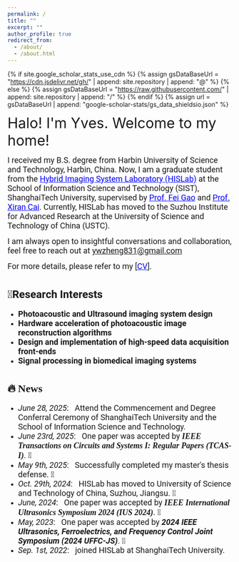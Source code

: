 ```yaml
---
permalink: /
title: ""
excerpt: ""
author_profile: true
redirect_from: 
  - /about/
  - /about.html
---
```


{% if site.google_scholar_stats_use_cdn %}
{% assign gsDataBaseUrl = "https://cdn.jsdelivr.net/gh/" | append: site.repository | append: "@" %}
{% else %}
{% assign gsDataBaseUrl = "https://raw.githubusercontent.com/" | append: site.repository | append: "/" %}
{% endif %}
{% assign url = gsDataBaseUrl | append: "google-scholar-stats/gs_data_shieldsio.json" %}

<span class='anchor' id='about-me'></span>

<span style="font-size: 32px;">Halo! I'm Yves. Welcome to my home!</span>

<span style="font-family: Roboto;font-size: 18px;">I received my B.S. degree from Harbin University of Science and Technology, Harbin, China. Now, I am a graduate student from the <a href="http://www.hislab.cn/" target="_blank" rel="noopener noreferrer" style="color: blue;">Hybrid Imaging System Laboratory (HISLab)</a> at the School of Information Science and Technology (SIST), ShanghaiTech University, supervised by <a href="https://scholar.google.com/citations?hl=en&user=aDTizY8AAAAJ" target="_blank" rel="noopener noreferrer" style="color: blue;">Prof. Fei Gao</a> and <a href="https://scholar.google.com/citations?user=O5fKAhoAAAAJ&hl=en" target="_blank" rel="noopener noreferrer" style="color: blue;">Prof. Xiran Cai</a>. Currently, HISLab has moved to the Suzhou Institute for Advanced Research at the University of Science and Technology of China (USTC).</span>

<span style="font-family: Roboto;font-size: 18px;">I am always open to insightful conversations and collaboration, feel free to reach out at  <a href="mailto:ywzheng831@gmail.com">ywzheng831@gmail.com</a></span>

<span style="font-family: Roboto;font-size: 18px;">For more details, please refer to my [<a href="/_pages/CVandCourseProjects/JYH_CV.pdf" target="_blank" rel="noopener noreferrer" style="color: blue;">CV</a>].</span>

#  <span style="font-family: Roboto;font-size: 24px;">🧐Research Interests</span>
- **<span style="font-family: Roboto;font-size: 18px;">Photoacoustic and Ultrasound imaging system design</span>**
- **<span style="font-family: Roboto;font-size: 18px;">Hardware acceleration of photoacoustic image reconstruction algorithms</span>**  
- **<span style="font-family: Roboto;font-size: 18px;">Design and implementation of high-speed data acquisition front-ends</span>**
- **<span style="font-family: Roboto;font-size: 18px;">Signal processing in biomedical imaging systems</span>**
<!--My research interest includes neural machine translation and computer vision. I have published more than 100 papers at the top international AI conferences with total <a href='https://scholar.google.com/citations?user=DhtAFkwAAAAJ'>google scholar citations <strong><span id='total_cit'>260000+</span></strong></a> (You can also use google scholar badge <a href='https://scholar.google.com/citations?user=DhtAFkwAAAAJ'><img src="https://img.shields.io/endpoint?url={{ url | url_encode }}&logo=Google%20Scholar&labelColor=f6f6f6&color=9cf&style=flat&label=citations"></a>).这里可以加谷歌引用数量 -->

<!--📝 Selected Publications
<div class='paper-box'>
  <div class='paper-box-image' >
    <div>
      <div class="badge" style="font-size: 1.2em;">OL 2025</div>
      <img src='images/OAW_OL565354.jpg' alt="sym" width="95%">
    </div>
  </div>
  
  <div class='paper-box-text' markdown="1">
  - **Title:** Disposable Opto-Acoustic Window Enabled Plug-and-Play Photoacoustic-Ultrasound Dual-modal Imaging
  - **Authors:** <strong><u>Yunhui Jiang</u></strong>, Fan Zhang, Yuwei Zheng, Ruixi Sun, Xiran Cai, Fei Gao
  - **Summary:** This work presents a plug-and-play photoacoustic–ultrasound dual-modal imaging system (PnP-PAUS) with a disposable opto-acoustic window (OAW), enabling simultaneous PA and US imaging using a single laser pulse and demonstrating high resolution, stability, and signal consistency through phantom and in vivo experiments.
[<a href="https://opg.optica.org/ol/abstract.cfm?uri=ol-50-14-4582 " target="_blank" rel="noopener noreferrer" style="color: inherit;">PDF</a>] <!--| [Code](https://github.com/your-repo-name)
  </div>
</div> -->
#  <span style="font-family: Microsoft YaHei;font-size: 24px;">🔥 News</span>
- <span style="font-family: Roboto;font-size: 18px;">*June 28, 2025*: &nbsp; Attend the Commencement and Degree Conferral Ceremony of ShanghaiTech University and the School of Information Science and Technology.</span>
- <span style="font-family: Roboto;font-size: 18px;">*June 23rd, 2025*: &nbsp; One paper was accepted by <span style="font-weight: bold; font-family: Microsoft YaHei;font-size: 18px;">*IEEE Transactions on Circuits and Systems I: Regular Papers (TCAS-I)*</span>. 🎉</span>
- <span style="font-family: Roboto;font-size: 18px;">*May 9th, 2025*: &nbsp; Successfully completed my master's thesis defense. 🎉</span>
- <span style="font-family: Roboto;font-size: 18px;">*Oct. 29th, 2024*: &nbsp; HISLab has moved to University of Science and Technology of China, Suzhou, Jiangsu. 🎉</span>
- <span style="font-family: Roboto;font-size: 18px;">*June, 2024*: &nbsp; One paper was accepted by <span style="font-weight: bold; font-family: Microsoft YaHei;font-size: 18px;">*IEEE International Ultrasonics Symposium 2024 (IUS 2024)*</span>. 🎉</span>
- <span style="font-family: Roboto;font-size: 18px;">*May, 2023*: &nbsp; One paper was accepted by <span style="font-weight: bold; font-family: Roboto;font-size: 18px;">*2024 IEEE Ultrasonics, Ferroelectrics, and Frequency Control Joint Symposium (2024 UFFC-JS)*</span>. 🎉</span>
- <span style="font-family: Roboto;font-size: 18px;">*Sep. 1st, 2022*: &nbsp; joined HISLab at ShanghaiTech University.</span>


<!--
[Deep Residual Learning for Image Recognition](https://openaccess.thecvf.com/content_cvpr_2016/papers/He_Deep_Residual_Learning_CVPR_2016_paper.pdf)
-->

<!--
[**Project**](https://scholar.google.com/citations?view_op=view_citation&hl=zh-CN&user=DhtAFkwAAAAJ&citation_for_view=DhtAFkwAAAAJ:ALROH1vI_8AC) <strong><span class='show_paper_citations' data='DhtAFkwAAAAJ:ALROH1vI_8AC'></span></strong>
- Lorem ipsum dolor sit amet
</div>
</div>

- [Lorem ipsum dolor sit amet](https://github.com), A, B, C, **CVPR 2020**
-->




<!--# 💬 Invited Talks
- *2021.06*, Lorem ipsum dolor sit amet, consectetur adipiscing elit. Vivamus ornare aliquet ipsum, ac tempus justo dapibus sit amet. 
- *2021.03*, Lorem ipsum dolor sit amet, consectetur adipiscing elit. Vivamus ornare aliquet ipsum, ac tempus justo dapibus sit amet.
-->



